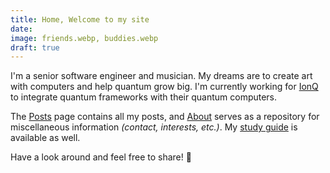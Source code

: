 ```yaml
---
title: Home, Welcome to my site
date:
image: friends.webp, buddies.webp
draft: true
---
```


I'm a senior software engineer and musician. My dreams are to create art with computers and help quantum grow big. I'm currently working for [IonQ](https://ionq.com/) to integrate quantum frameworks with their quantum computers.

The [Posts](#Archive) page contains all my posts, and [About](#About) serves as a repository for miscellaneous information _(contact, interests, etc.)_. My [study guide](https://gist.github.com/splch/d32adc1ecd24cccb1b2f44039b337837) is available as well.

Have a look around and feel free to share! 🥳
